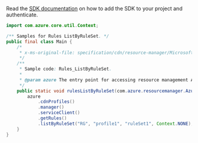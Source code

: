 Read the [SDK documentation](https://github.com/Azure/azure-sdk-for-java/blob/azure-resourcemanager_2.12.0/sdk/resourcemanager/azure-resourcemanager/README.md) on how to add the SDK to your project and authenticate.

```java
import com.azure.core.util.Context;

/** Samples for Rules ListByRuleSet. */
public final class Main {
    /*
     * x-ms-original-file: specification/cdn/resource-manager/Microsoft.Cdn/stable/2021-06-01/examples/Rules_ListByRuleSet.json
     */
    /**
     * Sample code: Rules_ListByRuleSet.
     *
     * @param azure The entry point for accessing resource management APIs in Azure.
     */
    public static void rulesListByRuleSet(com.azure.resourcemanager.AzureResourceManager azure) {
        azure
            .cdnProfiles()
            .manager()
            .serviceClient()
            .getRules()
            .listByRuleSet("RG", "profile1", "ruleSet1", Context.NONE);
    }
}
```
